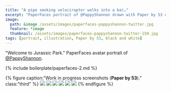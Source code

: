 ```yaml
---
title: "A pipe smoking velociraptor walks into a bar…"
excerpt: "PaperFaces portrait of @PappyShannon drawn with Paper by 53 on an iPad."
image: 
  path: &image /assets/images/paperfaces-pappyshannon-twitter.jpg 
  feature: *image
  thumbnail: /assets/images/paperfaces-pappyshannon-twitter-150.jpg
tags: [portrait, illustration, Paper by 53, black and white]
---
```


"Welcome to Jurassic Park." PaperFaces avatar portrait of <a href="https://twitter.com/PappyShannon">@PappyShannon</a>.

{% include boilerplate/paperfaces-2.md %}

{% figure caption:"Work in progress screenshots (**Paper by 53**)." class:"third" %}
[![](/assets/images/paperfaces-pappyshannon-process-1-600.jpg)](/assets/images/paperfaces-pappyshannon-process-1-lg.jpg)
[![](/assets/images/paperfaces-pappyshannon-process-2-600.jpg)](/assets/images/paperfaces-pappyshannon-process-2-lg.jpg)
[![](/assets/images/paperfaces-pappyshannon-process-3-600.jpg)](/assets/images/paperfaces-pappyshannon-process-3-lg.jpg)
[![](/assets/images/paperfaces-pappyshannon-process-4-600.jpg)](/assets/images/paperfaces-pappyshannon-process-4-lg.jpg)
[![](/assets/images/paperfaces-pappyshannon-process-5-600.jpg)](/assets/images/paperfaces-pappyshannon-process-5-lg.jpg)
[![](/assets/images/paperfaces-pappyshannon-process-6-600.jpg)](/assets/images/paperfaces-pappyshannon-process-6-lg.jpg)
{% endfigure %}
